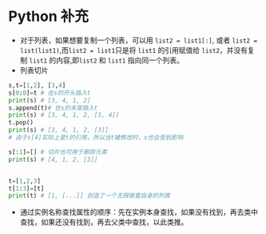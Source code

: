 # Python 补充
- 对于列表，如果想要复制一个列表，可以用 `list2 = list1[:]`, 或者 `list2 = list(list1)`,而`list2 = list1`只是将 `list1` 的引用赋值给 `list2`，并没有复制 `list1` 的内容,即`list2` 和 `list1` 指向同一个列表。
- 列表切片
```python
s,t=[1,2], [3,4]
s[0:0]=t # 在s的开头插入t
print(s) # [3, 4, 1, 2]
s.append(t)# 在s的末尾插入t
print(s) # [3, 4, 1, 2, [3, 4]]
t.pop()
print(s) # [3, 4, 1, 2, [3]]
# 由于s[4]实际上是t的引用，所以当t被修改时，s也会受到影响

s[:1]=[] # 切片也可用于删除元素
print(s) # [4, 1, 2, [3]]


t=[1,2,3]
t[1:3]=[t]
print(t) # [1, [...]] 创造了一个无限嵌套自身的列表
```
- 通过实例名称查找属性的顺序：先在实例本身查找，如果没有找到，再去类中查找，如果还没有找到，再去父类中查找，以此类推。